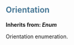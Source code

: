 

## <h2 style="color: #4d7c99;">Orientation</h2>


**Inherits from: _Enum_**

Orientation enumeration.
